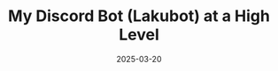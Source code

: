 ---
title: My Discord Bot (Lakubot) at a High Level
date: 2025-03-20
tags: [discord, design, lakubot]
---